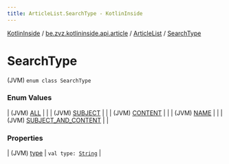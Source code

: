 ```yaml
---
title: ArticleList.SearchType - KotlinInside
---
```


[KotlinInside](../../../index.html) / [be.zvz.kotlininside.api.article](../../index.html) / [ArticleList](../index.html) / [SearchType](./index.html)

# SearchType

(JVM) `enum class SearchType`

### Enum Values

| (JVM) [ALL](-a-l-l.html) |  |
| (JVM) [SUBJECT](-s-u-b-j-e-c-t.html) |  |
| (JVM) [CONTENT](-c-o-n-t-e-n-t.html) |  |
| (JVM) [NAME](-n-a-m-e.html) |  |
| (JVM) [SUBJECT_AND_CONTENT](-s-u-b-j-e-c-t_-a-n-d_-c-o-n-t-e-n-t.html) |  |

### Properties

| (JVM) [type](type.html) | `val type: `[`String`](https://kotlinlang.org/api/latest/jvm/stdlib/kotlin/-string/index.html) |

